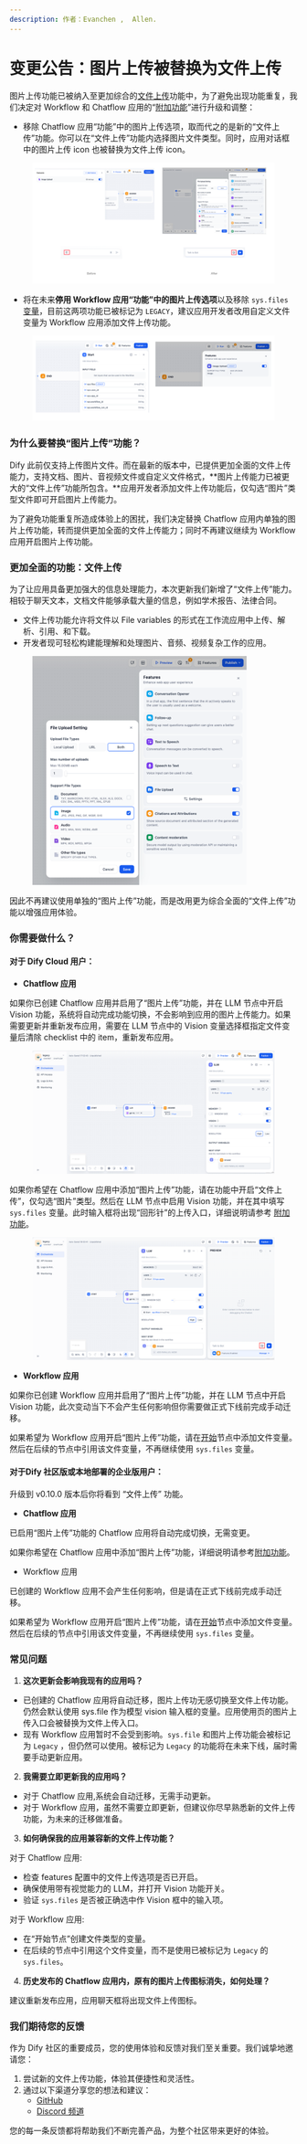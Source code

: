 ```yaml
---
description: 作者：Evanchen ,  Allen.
---
```


# 变更公告：图片上传被替换为文件上传

图片上传功能已被纳入至更加综合的[文件上传](file-upload.md)功能中，为了避免出现功能重复，我们决定对 Workflow 和 Chatflow 应用的“[附加功能](additional-features.md)”进行升级和调整：

* 移除 Chatflow 应用“功能”中的图片上传选项，取而代之的是新的“文件上传”功能。你可以在“文件上传”功能内选择图片文件类型。同时，应用对话框中的图片上传 icon 也被替换为文件上传 icon。

<figure><img src="../../.gitbook/assets/image (387).png" alt=""><figcaption></figcaption></figure>

* 将在未来**停用 Workflow 应用“功能”中的图片上传选项**以及移除 `sys.files` [变量](variables.md)，目前这两项功能已被标记为 `LEGACY`，建议应用开发者改用自定义文件变量为 Workflow 应用添加文件上传功能。

<figure><img src="../../.gitbook/assets/image (385).png" alt=""><figcaption></figcaption></figure>

### 为什么要替换“图片上传”功能？

Dify 此前仅支持上传图片文件。而在最新的版本中，已提供更加全面的文件上传能力，支持文档、图片、音视频文件或自定义文件格式，**图片上传能力已被更大的“文件上传”功能所包含。**应用开发者添加文件上传功能后，仅勾选“图片”类型文件即可开启图片上传能力。

为了避免功能重复所造成体验上的困扰，我们决定替换 Chatflow 应用内单独的图片上传功能，转而提供更加全面的文件上传能力；同时不再建议继续为 Workflow 应用开启图片上传功能。

### 更加全面的功能：文件上传

为了让应用具备更加强大的信息处理能力，本次更新我们新增了“文件上传”能力。相较于聊天文本，文档文件能够承载大量的信息，例如学术报告、法律合同。

* 文件上传功能允许将文件以 File variables 的形式在工作流应用中上传、解析、引用、和下载。
* 开发者现可轻松构建能理解和处理图片、音频、视频复杂工作的应用。

<figure><img src="../../.gitbook/assets/image (386).png" alt="" width="375"><figcaption></figcaption></figure>

因此不再建议使用单独的“图片上传”功能，而是改用更为综合全面的“文件上传”功能以增强应用体验。

### 你需要做什么？

#### **对于 Dify Cloud 用户：**

* **Chatflow 应用**

如果你已创建 Chatflow 应用并启用了“图片上传”功能，并在 LLM 节点中开启 Vision 功能，系统将自动完成功能切换，不会影响到应用的图片上传能力。如果需要更新并重新发布应用，需要在 LLM 节点中的 Vision 变量选择框指定文件变量后清除 checklist 中的 item，重新发布应用。

<figure><img src="../../.gitbook/assets/image (388).png" alt=""><figcaption></figcaption></figure>

如果你希望在 Chatflow 应用中添加“图片上传”功能，请在功能中开启“文件上传”，仅勾选“图片”类型。然后在 LLM 节点中启用 Vision 功能，并在其中填写 `sys.files` 变量。此时输入框将出现“回形针”的上传入口，详细说明请参考 [附加功能](additional-features.md)。

<figure><img src="../../.gitbook/assets/image (389).png" alt=""><figcaption></figcaption></figure>

* **Workflow 应用**

如果你已创建 Workflow 应用并启用了“图片上传”功能，并在 LLM 节点中开启 Vision 功能，此次变动当下不会产生任何影响但你需要做正式下线前完成手动迁移。

如果希望为 Workflow 应用开启“图片上传”功能，请在[开始](node/start.md)节点中添加文件变量。然后在后续的节点中引用该文件变量，不再继续使用 `sys.files` 变量。

#### 对于Dify 社区版或本地部署的企业版用户：

升级到 v0.10.0 版本后你将看到 “文件上传” 功能。

* **Chatflow 应用**

已启用“图片上传”功能的 Chatflow 应用将自动完成切换，无需变更。

如果你希望在 Chatflow 应用中添加“图片上传”功能，详细说明请参考[附加功能](additional-features.md)。

* Workflow 应用

已创建的 Workflow 应用不会产生任何影响，但是请在正式下线前完成手动迁移。

如果希望为 Workflow 应用开启“图片上传”功能，请在[开始](node/start.md)节点中添加文件变量。然后在后续的节点中引用该文件变量，不再继续使用 `sys.files` 变量。

### 常见问题

1. **这次更新会影响我现有的应用吗？**

* 已创建的 Chatflow 应用将自动迁移，图片上传功无感切换至文件上传功能。仍然会默认使用 sys.file 作为模型 vision 输入框的变量。应用使用页的图片上传入口会被替换为文件上传入口。
* 现有 Workflow 应用暂时不会受到影响。`sys.file` 和图片上传功能会被标记为 `Legacy` ，但仍然可以使用。被标记为 `Legacy` 的功能将在未来下线，届时需要手动更新应用。

2. **我需要立即更新我的应用吗？**

* 对于 Chatflow 应用,系统会自动迁移，无需手动更新。
* 对于 Workflow 应用，虽然不需要立即更新，但建议你尽早熟悉新的文件上传功能，为未来的迁移做准备。

3. **如何确保我的应用兼容新的文件上传功能？**

对于 Chatflow 应用:

* 检查 features 配置中的文件上传选项是否已开启。
* 确保使用带有视觉能力的 LLM，并打开 Vision 功能开关。
* 验证 `sys.files` 是否被正确选中作 Vision 框中的输入项。

对于 Workflow 应用:

* 在“开始节点”创建文件类型的变量。
* 在后续的节点中引用这个文件变量，而不是使用已被标记为 `Legacy` 的 `sys.files`。

4. **历史发布的 Chatflow 应用内，原有的图片上传图标消失，如何处理？**

建议重新发布应用，应用聊天框将出现文件上传图标。

### 我们期待您的反馈

作为 Dify 社区的重要成员，您的使用体验和反馈对我们至关重要。我们诚挚地邀请您：

1. 尝试新的文件上传功能，体验其便捷性和灵活性。
2. 通过以下渠道分享您的想法和建议：
   * [GitHub](https://github.com/langgenius/dify)
   * [Discord 频道](https://discord.gg/FngNHpbcY7)

您的每一条反馈都将帮助我们不断完善产品，为整个社区带来更好的体验。
